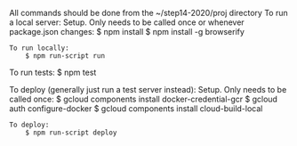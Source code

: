 All commands should be done from the ~/step14-2020/proj directory
To run a local server:
    Setup. Only needs to be called once or whenever package.json changes:
        $ npm install
        $ npm install -g browserify

    To run locally:
        $ npm run-script run

To run tests:
    $ npm test

To deploy (generally just run a test server instead):
    Setup. Only needs to be called once:
        $ gcloud components install docker-credential-gcr
        $ gcloud auth configure-docker
        $ gcloud components install cloud-build-local

    To deploy:
        $ npm run-script deploy